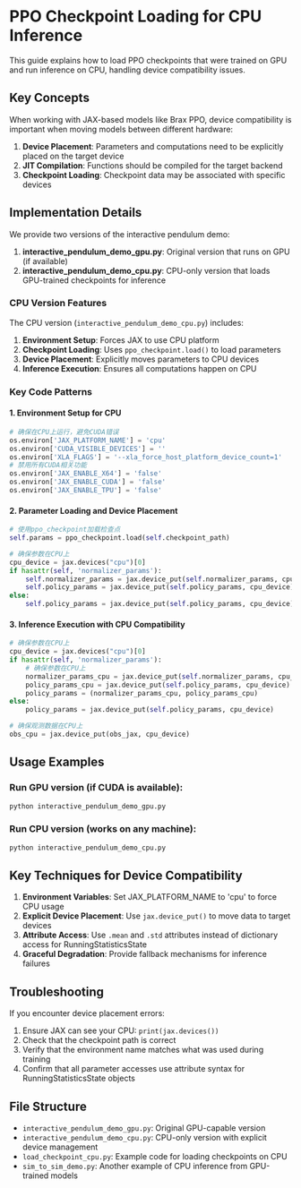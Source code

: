 # PPO Checkpoint Loading for CPU Inference

This guide explains how to load PPO checkpoints that were trained on GPU and run inference on CPU, handling device compatibility issues.

## Key Concepts

When working with JAX-based models like Brax PPO, device compatibility is important when moving models between different hardware:

1. **Device Placement**: Parameters and computations need to be explicitly placed on the target device
2. **JIT Compilation**: Functions should be compiled for the target backend
3. **Checkpoint Loading**: Checkpoint data may be associated with specific devices

## Implementation Details

We provide two versions of the interactive pendulum demo:

1. **interactive_pendulum_demo_gpu.py**: Original version that runs on GPU (if available)
2. **interactive_pendulum_demo_cpu.py**: CPU-only version that loads GPU-trained checkpoints for inference

### CPU Version Features

The CPU version (`interactive_pendulum_demo_cpu.py`) includes:

1. **Environment Setup**: Forces JAX to use CPU platform
2. **Checkpoint Loading**: Uses `ppo_checkpoint.load()` to load parameters
3. **Device Placement**: Explicitly moves parameters to CPU devices
4. **Inference Execution**: Ensures all computations happen on CPU

### Key Code Patterns

#### 1. Environment Setup for CPU
```python
# 确保在CPU上运行，避免CUDA错误
os.environ['JAX_PLATFORM_NAME'] = 'cpu'
os.environ['CUDA_VISIBLE_DEVICES'] = ''
os.environ['XLA_FLAGS'] = '--xla_force_host_platform_device_count=1'
# 禁用所有CUDA相关功能
os.environ['JAX_ENABLE_X64'] = 'false'
os.environ['JAX_ENABLE_CUDA'] = 'false'
os.environ['JAX_ENABLE_TPU'] = 'false'
```

#### 2. Parameter Loading and Device Placement
```python
# 使用ppo_checkpoint加载检查点
self.params = ppo_checkpoint.load(self.checkpoint_path)

# 确保参数在CPU上
cpu_device = jax.devices("cpu")[0]
if hasattr(self, 'normalizer_params'):
    self.normalizer_params = jax.device_put(self.normalizer_params, cpu_device)
    self.policy_params = jax.device_put(self.policy_params, cpu_device)
else:
    self.policy_params = jax.device_put(self.policy_params, cpu_device)
```

#### 3. Inference Execution with CPU Compatibility
```python
# 确保参数在CPU上
cpu_device = jax.devices("cpu")[0]
if hasattr(self, 'normalizer_params'):
    # 确保参数在CPU上
    normalizer_params_cpu = jax.device_put(self.normalizer_params, cpu_device)
    policy_params_cpu = jax.device_put(self.policy_params, cpu_device)
    policy_params = (normalizer_params_cpu, policy_params_cpu)
else:
    policy_params = jax.device_put(self.policy_params, cpu_device)

# 确保观测数据在CPU上
obs_cpu = jax.device_put(obs_jax, cpu_device)
```

## Usage Examples

### Run GPU version (if CUDA is available):
```bash
python interactive_pendulum_demo_gpu.py
```

### Run CPU version (works on any machine):
```bash
python interactive_pendulum_demo_cpu.py
```

## Key Techniques for Device Compatibility

1. **Environment Variables**: Set JAX_PLATFORM_NAME to 'cpu' to force CPU usage
2. **Explicit Device Placement**: Use `jax.device_put()` to move data to target devices
3. **Attribute Access**: Use `.mean` and `.std` attributes instead of dictionary access for RunningStatisticsState
4. **Graceful Degradation**: Provide fallback mechanisms for inference failures

## Troubleshooting

If you encounter device placement errors:

1. Ensure JAX can see your CPU: `print(jax.devices())`
2. Check that the checkpoint path is correct
3. Verify that the environment name matches what was used during training
4. Confirm that all parameter accesses use attribute syntax for RunningStatisticsState objects

## File Structure

- `interactive_pendulum_demo_gpu.py`: Original GPU-capable version
- `interactive_pendulum_demo_cpu.py`: CPU-only version with explicit device management
- `load_checkpoint_cpu.py`: Example code for loading checkpoints on CPU
- `sim_to_sim_demo.py`: Another example of CPU inference from GPU-trained models